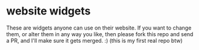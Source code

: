 # website widgets
 These are widgets anyone can use on their website. If you want to change them, or alter them in any way you like, then please fork this repo and send a PR, and I'll make sure it gets merged. :)
 (this is my first real repo btw)

